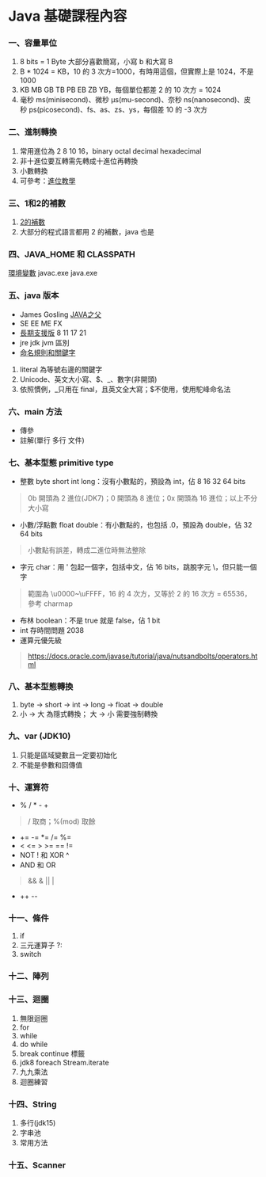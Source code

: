 # Java 基礎課程內容
### 一、容量單位
1. 8 bits = 1 Byte 大部分喜歡簡寫，小寫 b 和大寫 B
2. B * 1024 = KB，10 的 3 次方=1000，有時用這個，但實際上是 1024，不是 1000
3. KB MB GB TB PB EB ZB YB，每個單位都差 2 的 10 次方 = 1024
4. 毫秒 ms(minisecond)、微秒 µs(mu-second)、奈秒 ns(nanosecond)、皮秒 ps(picosecond)、fs、as、zs、ys，每個差 10 的 -3 次方
### 二、進制轉換
1. 常用進位為 2 8 10 16，binary octal decimal hexadecimal
2. 非十進位要互轉需先轉成十進位再轉換
3. 小數轉換
4. 可參考：[進位教學](http://www.chwa.com.tw/TResource/VS/book1/ch2/2-5.htm)
### 三、1和2的補數
1. [2的補數](https://zh.wikipedia.org/wiki/%E4%BA%8C%E8%A3%9C%E6%95%B8)
2. 大部分的程式語言都用 2 的補數，java 也是
### 四、JAVA_HOME 和 CLASSPATH
[環境變數](https://docs.oracle.com/javase/tutorial/essential/environment/paths.html)
javac.exe java.exe
### 五、java 版本
+ James Gosling [JAVA之父](https://zh.wikipedia.org/zh-tw/%E8%A9%B9%E5%A7%86%E6%96%AF%C2%B7%E9%AB%98%E6%96%AF%E6%9E%97)
+ SE EE ME FX
+ [長期支援版](https://www.oracle.com/java/technologies/java-se-support-roadmap.html) 8 11 17 21
+ jre jdk jvm 區別
+ [命名規則和關鍵字](https://docs.oracle.com/javase/tutorial/java/nutsandbolts/variables.html)
1. literal 為等號右邊的關鍵字
2. Unicode、英文大小寫、$、_、數字(非開頭)
3. 依照慣例，_只用在 final，且英文全大寫；$不使用，使用駝峰命名法
### 六、main 方法
+ 傳參
+ 註解(單行 多行 文件)
### 七、基本型態 primitive type
+ 整數 byte short int long：沒有小數點的，預設為 int，佔 8 16 32 64 bits
> 0b 開頭為 2 進位(JDK7)；0 開頭為 8 進位；0x 開頭為 16 進位；以上不分大小寫
+ 小數/浮點數 float double：有小數點的，也包括 .0，預設為 double，佔 32 64 bits
> 小數點有誤差，轉成二進位時無法整除
+ 字元 char：用 ' 包起一個字，包括中文，佔 16 bits，跳脫字元 \，但只能一個字
> 範圍為 \u0000~\uFFFF，16 的 4 次方，又等於 2 的 16 次方 = 65536，參考 charmap
+ 布林 boolean：不是 true 就是 false，佔 1 bit
+ int 存時間問題 2038
+ 運算元優先級
> https://docs.oracle.com/javase/tutorial/java/nutsandbolts/operators.html
### 八、基本型態轉換
1. byte -> short -> int -> long -> float -> double
2. 小 -> 大 為隱式轉換； 大 -> 小 需要強制轉換
### 九、var (JDK10)
1. 只能是區域變數且一定要初始化
2. 不能是參數和回傳值
### 十、運算符
+ % / * - +
> / 取商；%(mod) 取餘
+ += -= *= /= %=
+ < <= > >= == !=
+ NOT ! 和 XOR ^
+ AND 和 OR 
> && & || |
+ ++ --
### 十一、條件
1. if
2. 三元運算子 ?:
3. switch
### 十二、陣列
### 十三、迴圈
1. 無限迴圈
2. for
3. while
4. do while
5. break continue 標籤
6. jdk8 foreach Stream.iterate
7. 九九乘法
8. 迴圈練習
### 十四、String
1. 多行(jdk15)
2. 字串池
3. 常用方法
### 十五、Scanner
